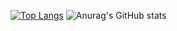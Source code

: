 <!---
- 👋 Hi, I’m @dkumylove
- 👀 I’m interested in ...
- 🌱 I’m currently learning ...
- 💞️ I’m looking to collaborate on ...
- 📫 How to reach me ...

dkumylove/dkumylove is a ✨ special ✨ repository because its `README.md` (this file) appears on your GitHub profile.
You can click the Preview link to take a look at your changes.
--->
[![Top Langs](https://github-readme-stats.vercel.app/api/top-langs/?username=dkumylove&layout=compact)](https://github.com/dkumylove/github-readme-stats)
![Anurag's GitHub stats](https://github-readme-stats.vercel.app/api?username=dkumylove&show_icons=true&theme=radical)
